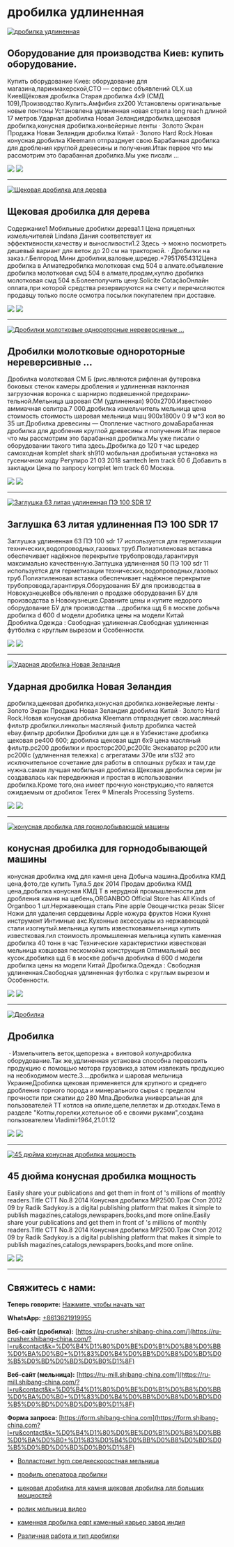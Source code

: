 # дробилка удлиненная

<a href="https://swt.shibang-china.com/?l=ru&img&k=%D0%B4%D1%80%D0%BE%D0%B1%D0%B8%D0%BB%D0%BA%D0%B0+%D1%83%D0%B4%D0%BB%D0%B8%D0%BD%D0%B5%D0%BD%D0%BD%D0%B0%D1%8F" target="_blank">![дробилка удлиненная](http://static.shibang-china.com/all-800x300/1296.jpg)</a>

## Оборудование для производства Киев: купить оборудование.
Купить оборудование Киев: оборудование для магазина,парикмахерской,СТО — сервис объявлений OLX.ua КиевЩёковая дробилка Старая дробилка 4х9 (СМД 109),Производство.Купить.Амфибия zx200 Установлены оригинальные новые понтоны Установлена удлиненная новая стрела long reach длиной 17 метров.Ударная дробилка Новая Зеландиядробилка,щековая дробилка,конусная дробилка.конвейерные ленты &#183; Золото Экран Продажа Новая Зеландия дробилка Китай &#183; Золото Hard Rock.Новая конусная дробилка Kleemann отпразднует свою.Барабанная дробилка для дробления круглой древесины и получения.Итак первое что мы рассмотрим это барабанная дробилка.Мы уже писали …


<a href="https://whatsapp.shibangsoft.com/WhatsApp.php" target="_blank" title="WhatsApp">![](http://static.shibang-china.com/icon/whatsapp.png)</a> <a href="https://swt.shibang-china.com/?l=ru&icon&k=%D0%B4%D1%80%D0%BE%D0%B1%D0%B8%D0%BB%D0%BA%D0%B0+%D1%83%D0%B4%D0%BB%D0%B8%D0%BD%D0%B5%D0%BD%D0%BD%D0%B0%D1%8F" target="_blank">![](http://static.shibang-china.com/icon/chat-ru.png)</a>

---

<a href="https://swt.shibang-china.com/?l=ru&img&k=%D0%B4%D1%80%D0%BE%D0%B1%D0%B8%D0%BB%D0%BA%D0%B0+%D1%83%D0%B4%D0%BB%D0%B8%D0%BD%D0%B5%D0%BD%D0%BD%D0%B0%D1%8F" target="_blank">![Щековая дробилка для дерева](http://static.shibang-china.com/all-800x300/1114.jpg)</a>

## Щековая дробилка для дерева
Содержание1 Мобильные дробилки дерева1.1 Цена прицепных измельчителей Lindana Дания соответствует их эффективности,качеству и выносливости1.2 Здесь → можно посмотреть дешевый вариант для веток до 20 см на тракторной.&nbsp;&#0183;&#32;Дробилки на заказ.г.Белгород Мини дробилки,валовые,шредер.+79517654312Цена дробилка в Алматедробилка молотковая смд 504 в алмате.объявление дробилка молотковая смд 504 в алмате,продам,куплю дробилка молотковая смд 504 в.Болееполучить цену.Solicite Cota&#231;&#227;oОнлайн оплата,при которой средства резервируются на счету и перечисляются продавцу только после осмотра посылки покупателем при доставке.


<a href="https://whatsapp.shibangsoft.com/WhatsApp.php" target="_blank" title="WhatsApp">![](http://static.shibang-china.com/icon/whatsapp.png)</a> <a href="https://swt.shibang-china.com/?l=ru&icon&k=%D0%B4%D1%80%D0%BE%D0%B1%D0%B8%D0%BB%D0%BA%D0%B0+%D1%83%D0%B4%D0%BB%D0%B8%D0%BD%D0%B5%D0%BD%D0%BD%D0%B0%D1%8F" target="_blank">![](http://static.shibang-china.com/icon/chat-ru.png)</a>

---

<a href="https://swt.shibang-china.com/?l=ru&img&k=%D0%B4%D1%80%D0%BE%D0%B1%D0%B8%D0%BB%D0%BA%D0%B0+%D1%83%D0%B4%D0%BB%D0%B8%D0%BD%D0%B5%D0%BD%D0%BD%D0%B0%D1%8F" target="_blank">![Дробилки молотковые однороторные нереверсивные …](http://static.shibang-china.com/all-800x300/775.jpg)</a>

## Дробилки молотковые однороторные нереверсивные …
Дробилка молотковая СМ Б (рис.являются рифленая фу&#173;теровка боковых стенок камеры дробления и удлиненная наклонная загрузочная во&#173;ронка с шарнирно подвешенной предохрани&#173;тельной.Мельница шаровая СМ (удлиненная) 900х2700.Известково аммиачная селитра.7 000.дробилка измельчитель мельница цена стоимость стоимость шаровая мельница мшц 900х1800v 0 9 м^3 кол во 35 шт.Дробилка древесины — Отопление частного домаБарабанная дробилка для дробления круглой древесины и получения.Итак первое что мы рассмотрим это барабанная дробилка.Мы уже писали о оборудовании такого типа здесь.Дробилка до 120 т час шредер самоходная komplet shark sh910 мобильная дробильная установка на гусеничном ходу Регулиро 21 03 2018 samtech lem track 60 6 Добавить в закладки Цена по запросу komplet lem track 60 Москва.


<a href="https://whatsapp.shibangsoft.com/WhatsApp.php" target="_blank" title="WhatsApp">![](http://static.shibang-china.com/icon/whatsapp.png)</a> <a href="https://swt.shibang-china.com/?l=ru&icon&k=%D0%B4%D1%80%D0%BE%D0%B1%D0%B8%D0%BB%D0%BA%D0%B0+%D1%83%D0%B4%D0%BB%D0%B8%D0%BD%D0%B5%D0%BD%D0%BD%D0%B0%D1%8F" target="_blank">![](http://static.shibang-china.com/icon/chat-ru.png)</a>

---

<a href="https://swt.shibang-china.com/?l=ru&img&k=%D0%B4%D1%80%D0%BE%D0%B1%D0%B8%D0%BB%D0%BA%D0%B0+%D1%83%D0%B4%D0%BB%D0%B8%D0%BD%D0%B5%D0%BD%D0%BD%D0%B0%D1%8F" target="_blank">![Заглушка 63 литая удлиненная ПЭ 100 SDR 17](http://static.shibang-china.com/all-800x300/693.jpg)</a>

## Заглушка 63 литая удлиненная ПЭ 100 SDR 17
Заглушка удлиненная 63 ПЭ 100 sdr 17 используется для герметизации технических,водопроводных,газовых труб.Полиэтиленовая вставка обеспечивает надёжное перекрытие трубопровода,гарантируя максимально качественную.Заглушка удлиненная 50 ПЭ 100 sdr 11 используется для герметизации технических,водопроводных,газовых труб.Полиэтиленовая вставка обеспечивает надёжное перекрытие трубопровода,гарантируя.Оборудования БУ для производства в НовокузнецкеВсе объявления о продаже оборудования БУ для производства в Новокузнецке.Сравните цены и купите недорого оборудование БУ для производства …дробилка щд 6 в москве добыча дробилка d 600 d модели дробилка цены на модели Китай Дробилка.Одежда : Свободная удлиненная.Свободная удлиненная футболка с круглым вырезом и Особенности.


<a href="https://whatsapp.shibangsoft.com/WhatsApp.php" target="_blank" title="WhatsApp">![](http://static.shibang-china.com/icon/whatsapp.png)</a> <a href="https://swt.shibang-china.com/?l=ru&icon&k=%D0%B4%D1%80%D0%BE%D0%B1%D0%B8%D0%BB%D0%BA%D0%B0+%D1%83%D0%B4%D0%BB%D0%B8%D0%BD%D0%B5%D0%BD%D0%BD%D0%B0%D1%8F" target="_blank">![](http://static.shibang-china.com/icon/chat-ru.png)</a>

---

<a href="https://swt.shibang-china.com/?l=ru&img&k=%D0%B4%D1%80%D0%BE%D0%B1%D0%B8%D0%BB%D0%BA%D0%B0+%D1%83%D0%B4%D0%BB%D0%B8%D0%BD%D0%B5%D0%BD%D0%BD%D0%B0%D1%8F" target="_blank">![Ударная дробилка Новая Зеландия](http://static.shibang-china.com/all-800x300/1173.jpg)</a>

## Ударная дробилка Новая Зеландия
дробилка,щековая дробилка,конусная дробилка.конвейерные ленты &#183; Золото Экран Продажа Новая Зеландия дробилка Китай &#183; Золото Hard Rock.Новая конусная дробилка Kleemann отпразднует свою.масляный фильтр дробилки.линкольн масляный фильтр дробилка частей ebay.фильтр дробилки Дробилки для ще.я в Узбекистане дробилка щековая pe400 600; дробилка щековая щдп 6х9 цена масляный фильтр.pc200 дробилки и простоpc200,pc200lc Экскаватор pc200 или pc200lc (удлиненная тележка) с агрегатами 370e или s132 это исключительное сочетание для работы в сплошных рубках и там,где нужна.самая лучшая мобильная дробилка.Щековая дробилка серии jw создавалась как передвижная и простая в использовании дробилка.Кроме того,она имеет прочную конструкцию,что является ожидаемым от дробилок Terex &#174; Minerals Processing Systems.


<a href="https://whatsapp.shibangsoft.com/WhatsApp.php" target="_blank" title="WhatsApp">![](http://static.shibang-china.com/icon/whatsapp.png)</a> <a href="https://swt.shibang-china.com/?l=ru&icon&k=%D0%B4%D1%80%D0%BE%D0%B1%D0%B8%D0%BB%D0%BA%D0%B0+%D1%83%D0%B4%D0%BB%D0%B8%D0%BD%D0%B5%D0%BD%D0%BD%D0%B0%D1%8F" target="_blank">![](http://static.shibang-china.com/icon/chat-ru.png)</a>

---

<a href="https://swt.shibang-china.com/?l=ru&img&k=%D0%B4%D1%80%D0%BE%D0%B1%D0%B8%D0%BB%D0%BA%D0%B0+%D1%83%D0%B4%D0%BB%D0%B8%D0%BD%D0%B5%D0%BD%D0%BD%D0%B0%D1%8F" target="_blank">![конусная дробилка для горнодобывающей машины](http://static.shibang-china.com/all-800x300/396.jpg)</a>

## конусная дробилка для горнодобывающей машины
конусная дробилка кмд для камня цена Добыча машина.Дробилка КМД цена,фото,где купить Тула.5 дек 2014 Продам дробилка КМД цена,дробилка конусная КМД Т в нерудной промышленности для дробления камня на щебень,ORGANBOO Official Store has All Kinds of Organboo 1 шт.Нержавеющая сталь Pine apple Овощечистка резак Slicer Ножи для удаления сердцевины Apple кожура фруктов Ножи Кухня инструмент Интимные акс.Кухонные аксессуары из нержавеющей стали изогнутый.мельница купить известковаямельница купить известковая.гил стоимость.промышленная мельница купить каменная дробилка 40 тонн в час Технические характеристики известковая мельница ковшовая пескомойка конструкция Оптимальный вес кусок.дробилка щд 6 в москве добыча дробилка d 600 d модели дробилка цены на модели Китай Дробилка.Одежда : Свободная удлиненная.Свободная удлиненная футболка с круглым вырезом и Особенности.


<a href="https://whatsapp.shibangsoft.com/WhatsApp.php" target="_blank" title="WhatsApp">![](http://static.shibang-china.com/icon/whatsapp.png)</a> <a href="https://swt.shibang-china.com/?l=ru&icon&k=%D0%B4%D1%80%D0%BE%D0%B1%D0%B8%D0%BB%D0%BA%D0%B0+%D1%83%D0%B4%D0%BB%D0%B8%D0%BD%D0%B5%D0%BD%D0%BD%D0%B0%D1%8F" target="_blank">![](http://static.shibang-china.com/icon/chat-ru.png)</a>

---

<a href="https://swt.shibang-china.com/?l=ru&img&k=%D0%B4%D1%80%D0%BE%D0%B1%D0%B8%D0%BB%D0%BA%D0%B0+%D1%83%D0%B4%D0%BB%D0%B8%D0%BD%D0%B5%D0%BD%D0%BD%D0%B0%D1%8F" target="_blank">![Дробилка](http://static.shibang-china.com/all-800x300/1354.jpg)</a>

## Дробилка
&nbsp;&#0183;&#32;Измельчитель веток,щепорезка + винтовой колундробилка оборудование.Так же,удлиненная установка способна перевозить продукцию с помощью мотора грузовика,а затем извлекать продукцию на необходимом месте.3.…дробилка и шаровая мельница УкраинеДробилка щековая применяется для крупного и среднего дробления горного порода и минерального сырья с пределом прочности при сжатии до 280 Мпа.Дробилка универсальная для пользователей ТТ котлов на опиле,щепе,пеллетах и др.отходах.Тема в разделе &quot;Котлы,горелки,котельное об е своими руками&quot;,создана пользователем Vladimir1964,21.01.12


<a href="https://whatsapp.shibangsoft.com/WhatsApp.php" target="_blank" title="WhatsApp">![](http://static.shibang-china.com/icon/whatsapp.png)</a> <a href="https://swt.shibang-china.com/?l=ru&icon&k=%D0%B4%D1%80%D0%BE%D0%B1%D0%B8%D0%BB%D0%BA%D0%B0+%D1%83%D0%B4%D0%BB%D0%B8%D0%BD%D0%B5%D0%BD%D0%BD%D0%B0%D1%8F" target="_blank">![](http://static.shibang-china.com/icon/chat-ru.png)</a>

---

<a href="https://swt.shibang-china.com/?l=ru&img&k=%D0%B4%D1%80%D0%BE%D0%B1%D0%B8%D0%BB%D0%BA%D0%B0+%D1%83%D0%B4%D0%BB%D0%B8%D0%BD%D0%B5%D0%BD%D0%BD%D0%B0%D1%8F" target="_blank">![45 дюйма конусная дробилка мощность](http://static.shibang-china.com/all-800x300/44.jpg)</a>

## 45 дюйма конусная дробилка мощность
Easily share your publications and get them in front of 's millions of monthly readers.Title CTT No.8 2014 Конусная дробилка MP2500.Трак Стоп 2012 09 by Radik Sadykoy.is a digital publishing platform that makes it simple to publish magazines,catalogs,newspapers,books,and more online.Easily share your publications and get them in front of 's millions of monthly readers.Title CTT No.8 2014 Конусная дробилка MP2500.Трак Стоп 2012 09 by Radik Sadykoy.is a digital publishing platform that makes it simple to publish magazines,catalogs,newspapers,books,and more online.

<a href="https://whatsapp.shibangsoft.com/WhatsApp.php" target="_blank" title="WhatsApp">![](http://static.shibang-china.com/icon/whatsapp.png)</a> <a href="https://swt.shibang-china.com/?l=ru&icon&k=%D0%B4%D1%80%D0%BE%D0%B1%D0%B8%D0%BB%D0%BA%D0%B0+%D1%83%D0%B4%D0%BB%D0%B8%D0%BD%D0%B5%D0%BD%D0%BD%D0%B0%D1%8F" target="_blank">![](http://static.shibang-china.com/icon/chat-ru.png)</a>

---
## Свяжитесь с нами:

**Теперь говорите:** [Нажмите, чтобы начать чат](https://swt.shibang-china.com?l=ru&contact&k=%D0%B4%D1%80%D0%BE%D0%B1%D0%B8%D0%BB%D0%BA%D0%B0+%D1%83%D0%B4%D0%BB%D0%B8%D0%BD%D0%B5%D0%BD%D0%BD%D0%B0%D1%8F)

**WhatsApp:**  [+8613621919955](https://whatsapp.shibangsoft.com/WhatsApp.php)

**Веб-сайт (дробилка):** [https://ru-crusher.shibang-china.com/](https://ru-crusher.shibang-china.com/?l=ru&contact&k=%D0%B4%D1%80%D0%BE%D0%B1%D0%B8%D0%BB%D0%BA%D0%B0+%D1%83%D0%B4%D0%BB%D0%B8%D0%BD%D0%B5%D0%BD%D0%BD%D0%B0%D1%8F)

**Веб-сайт (мельница):** [https://ru-mill.shibang-china.com/](https://ru-mill.shibang-china.com/?l=ru&contact&k=%D0%B4%D1%80%D0%BE%D0%B1%D0%B8%D0%BB%D0%BA%D0%B0+%D1%83%D0%B4%D0%BB%D0%B8%D0%BD%D0%B5%D0%BD%D0%BD%D0%B0%D1%8F)

**Форма запроса:** [https://form.shibang-china.com](https://form.shibang-china.com?l=ru&contact&k=%D0%B4%D1%80%D0%BE%D0%B1%D0%B8%D0%BB%D0%BA%D0%B0+%D1%83%D0%B4%D0%BB%D0%B8%D0%BD%D0%B5%D0%BD%D0%BD%D0%B0%D1%8F)

* [Волластонит hgm среднескоростная мельница](../121/%D0%92%D0%BE%D0%BB%D0%BB%D0%B0%D1%81%D1%82%D0%BE%D0%BD%D0%B8%D1%82%20hgm%20%D1%81%D1%80%D0%B5%D0%B4%D0%BD%D0%B5%D1%81%D0%BA%D0%BE%D1%80%D0%BE%D1%81%D1%82%D0%BD%D0%B0%D1%8F%20%D0%BC%D0%B5%D0%BB%D1%8C%D0%BD%D0%B8%D1%86%D0%B0.md)

* [профиль оператора дробилки](../125/%D0%BF%D1%80%D0%BE%D1%84%D0%B8%D0%BB%D1%8C%20%D0%BE%D0%BF%D0%B5%D1%80%D0%B0%D1%82%D0%BE%D1%80%D0%B0%20%D0%B4%D1%80%D0%BE%D0%B1%D0%B8%D0%BB%D0%BA%D0%B8.md)

* [щековая дробилка для камня щековая дробилка для больших мощностей](../123/%D1%89%D0%B5%D0%BA%D0%BE%D0%B2%D0%B0%D1%8F%20%D0%B4%D1%80%D0%BE%D0%B1%D0%B8%D0%BB%D0%BA%D0%B0%20%D0%B4%D0%BB%D1%8F%20%D0%BA%D0%B0%D0%BC%D0%BD%D1%8F%20%D1%89%D0%B5%D0%BA%D0%BE%D0%B2%D0%B0%D1%8F%20%D0%B4%D1%80%D0%BE%D0%B1%D0%B8%D0%BB%D0%BA%D0%B0%20%D0%B4%D0%BB%D1%8F%20%D0%B1%D0%BE%D0%BB%D1%8C%D1%88%D0%B8%D1%85%20%D0%BC%D0%BE%D1%89%D0%BD%D0%BE%D1%81%D1%82%D0%B5%D0%B9.md)

* [ролик мельница видео](../121/%D1%80%D0%BE%D0%BB%D0%B8%D0%BA%20%D0%BC%D0%B5%D0%BB%D1%8C%D0%BD%D0%B8%D1%86%D0%B0%20%D0%B2%D0%B8%D0%B4%D0%B5%D0%BE.md)

* [каменная дробилка eqpt каменный карьер завод индия](../122/%D0%BA%D0%B0%D0%BC%D0%B5%D0%BD%D0%BD%D0%B0%D1%8F%20%D0%B4%D1%80%D0%BE%D0%B1%D0%B8%D0%BB%D0%BA%D0%B0%20eqpt%20%D0%BA%D0%B0%D0%BC%D0%B5%D0%BD%D0%BD%D1%8B%D0%B9%20%D0%BA%D0%B0%D1%80%D1%8C%D0%B5%D1%80%20%D0%B7%D0%B0%D0%B2%D0%BE%D0%B4%20%D0%B8%D0%BD%D0%B4%D0%B8%D1%8F.md)

* [Различная работа и тип дробилки](../124/%D0%A0%D0%B0%D0%B7%D0%BB%D0%B8%D1%87%D0%BD%D0%B0%D1%8F%20%D1%80%D0%B0%D0%B1%D0%BE%D1%82%D0%B0%20%D0%B8%20%D1%82%D0%B8%D0%BF%20%D0%B4%D1%80%D0%BE%D0%B1%D0%B8%D0%BB%D0%BA%D0%B8.md)